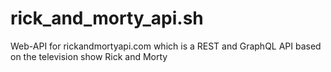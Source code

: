 # rick_and_morty_api.sh
Web-API for rickandmortyapi.com which is a REST and GraphQL API based on the television show Rick and Morty
